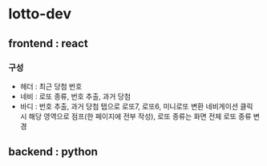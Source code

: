 # lotto-dev

## frontend : react
### 구성
* 헤더 : 최근 당첨 번호
* 네비 : 로또 종류, 번호 추출, 과거 당첨
* 바디 : 번호 추출, 과거 당첨
탭으로 로또7, 로또6, 미니로또 변환
네비게이션 클릭 시 해당 영역으로 점프(한 페이지에 전부 작성), 로또 종류는 화면 전체 로또 종류 변경

## backend : python
### 
